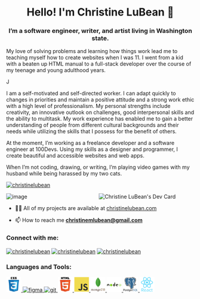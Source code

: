 <h1 align="center">Hello! I'm Christine LuBean 👋</h1>
<h3 align="center">I’m a software engineer, writer, and artist living in Washington state.</h3>

<p align="left"> My love of solving problems and learning how things work lead me to teaching myself how to create websites when I was 11. I went from a kid with a beaten up HTML manual to a full-stack developer over the course of my teenage and young adulthood years.</p>

<div align="left">J
<p align="left">I am a self-motivated and self-directed worker. I can adapt quickly to changes in priorities and maintain a positive attitude and a strong work ethic with a high level of professionalism. My personal strengths include creativity, an innovative outlook on challenges, good interpersonal skills and the ability to multitask. My work experience has enabled me to gain a better understanding of people from different cultural backgrounds and their needs while utilizing the skills that I possess for the benefit of others.</p>

<p align="left"> At the moment, I’m working as a freelance developer and a software engineer at 100Devs. Using my skills as a designer and programmer, I create beautiful and accessible websites and web apps.</p>

<p align="left"> When I’m not coding, drawing, or writing, I’m playing video games with my husband while being harassed by my two cats.</p>


<p align="left"> <a href="https://twitter.com/christinelubean" target="blank"><img src="https://img.shields.io/twitter/follow/christinelubean?logo=twitter&style=for-the-badge" alt="christinelubean" /></a> </p>
<a href="https://app.daily.dev/bansplady" target="_blank"><img src="https://api.daily.dev/devcards/85b908be1bac4e8e8969870228512451.png?r=h31" width="256" align="right" alt="Christine LuBean's Dev Card"/></a>
</div>

![image](https://www.codewars.com/users/ChristineLuBean/badges/small)

- 👨‍💻 All of my projects are available at [christinelubean.com](christinelubean.com)

- 📫 How to reach me **christinemlubean@gmail.com**
  


<h3 align="left">Connect with me:</h3>
<p align="left">
<a href="https://twitter.com/christinelubean" target="blank"><img align="center" src="https://raw.githubusercontent.com/rahuldkjain/github-profile-readme-generator/master/src/images/icons/Social/twitter.svg" alt="christinelubean" height="30" width="40" /></a>
<a href="https://linkedin.com/in/christinelubean" target="blank"><img align="center" src="https://raw.githubusercontent.com/rahuldkjain/github-profile-readme-generator/master/src/images/icons/Social/linked-in-alt.svg" alt="christinelubean" height="30" width="40" /></a>
<a href="https://instagram.com/christinelubean" target="blank"><img align="center" src="https://raw.githubusercontent.com/rahuldkjain/github-profile-readme-generator/master/src/images/icons/Social/instagram.svg" alt="christinelubean" height="30" width="40" /></a>
</p>

<h3 align="left">Languages and Tools:</h3>
<p align="left"> <a href="https://www.w3schools.com/css/" target="_blank" rel="noreferrer"> <img src="https://raw.githubusercontent.com/devicons/devicon/master/icons/css3/css3-original-wordmark.svg" alt="css3" width="40" height="40"/> </a> <a href="https://www.figma.com/" target="_blank" rel="noreferrer"> <img src="https://www.vectorlogo.zone/logos/figma/figma-icon.svg" alt="figma" width="40" height="40"/> </a> <a href="https://git-scm.com/" target="_blank" rel="noreferrer"> <img src="https://www.vectorlogo.zone/logos/git-scm/git-scm-icon.svg" alt="git" width="40" height="40"/> </a> <a href="https://www.w3.org/html/" target="_blank" rel="noreferrer"> <img src="https://raw.githubusercontent.com/devicons/devicon/master/icons/html5/html5-original-wordmark.svg" alt="html5" width="40" height="40"/> </a> <a href="https://developer.mozilla.org/en-US/docs/Web/JavaScript" target="_blank" rel="noreferrer"> <img src="https://raw.githubusercontent.com/devicons/devicon/master/icons/javascript/javascript-original.svg" alt="javascript" width="40" height="40"/> </a> <a href="https://www.mongodb.com/" target="_blank" rel="noreferrer"> <img src="https://raw.githubusercontent.com/devicons/devicon/master/icons/mongodb/mongodb-original-wordmark.svg" alt="mongodb" width="40" height="40"/> </a> <a href="https://nodejs.org" target="_blank" rel="noreferrer"> <img src="https://raw.githubusercontent.com/devicons/devicon/master/icons/nodejs/nodejs-original-wordmark.svg" alt="nodejs" width="40" height="40"/> </a> <a href="https://www.postgresql.org" target="_blank" rel="noreferrer"> <img src="https://raw.githubusercontent.com/devicons/devicon/master/icons/postgresql/postgresql-original-wordmark.svg" alt="postgresql" width="40" height="40"/> </a> <a href="https://reactjs.org/" target="_blank" rel="noreferrer"> <img src="https://raw.githubusercontent.com/devicons/devicon/master/icons/react/react-original-wordmark.svg" alt="react" width="40" height="40"/> </a> </p>
